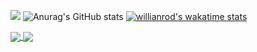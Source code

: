 ![](https://github-readme-stats.vercel.app/api/top-langs/?username=ca7vin&theme=transparent&hide_langs_below=8)
![Anurag's GitHub stats](https://github-readme-stats.vercel.app/api?username=ca7vin&show_icons=true&theme=transparent)
[![willianrod's wakatime stats](https://github-readme-stats.vercel.app/api/wakatime?username=ca7vin)](https://github.com/anuraghazra/github-readme-stats)


<a href="https://github.com/anuraghazra/github-readme-stats">
  <img align="center" src="https://github-readme-stats.vercel.app/api/pin/?username=anuraghazra&repo=github-readme-stats" />
</a>
<a href="https://github.com/anuraghazra/convoychat">
  <img align="center" src="https://github-readme-stats.vercel.app/api/pin/?username=anuraghazra&repo=convoychat" />
</a>
